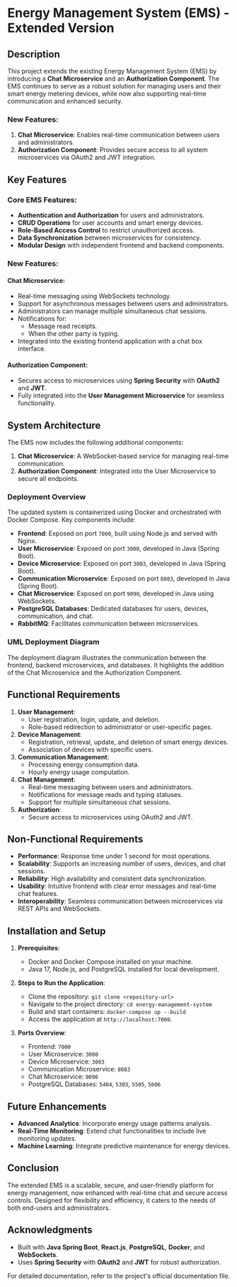 # Energy Management System (EMS) - Extended Version

## Description
This project extends the existing Energy Management System (EMS) by introducing a **Chat Microservice** and an **Authorization Component**. The EMS continues to serve as a robust solution for managing users and their smart energy metering devices, while now also supporting real-time communication and enhanced security.

### New Features:
1. **Chat Microservice**: Enables real-time communication between users and administrators.
2. **Authorization Component**: Provides secure access to all system microservices via OAuth2 and JWT integration.

## Key Features
### Core EMS Features:
- **Authentication and Authorization** for users and administrators.
- **CRUD Operations** for user accounts and smart energy devices.
- **Role-Based Access Control** to restrict unauthorized access.
- **Data Synchronization** between microservices for consistency.
- **Modular Design** with independent frontend and backend components.

### New Features:
#### Chat Microservice:
- Real-time messaging using WebSockets technology.
- Support for asynchronous messages between users and administrators.
- Administrators can manage multiple simultaneous chat sessions.
- Notifications for:
  - Message read receipts.
  - When the other party is typing.
- Integrated into the existing frontend application with a chat box interface.

#### Authorization Component:
- Secures access to microservices using **Spring Security** with **OAuth2** and **JWT**.
- Fully integrated into the **User Management Microservice** for seamless functionality.

## System Architecture
The EMS now includes the following additional components:
1. **Chat Microservice**: A WebSocket-based service for managing real-time communication.
2. **Authorization Component**: Integrated into the User Microservice to secure all endpoints.

### Deployment Overview
The updated system is containerized using Docker and orchestrated with Docker Compose. Key components include:
- **Frontend**: Exposed on port `7000`, built using Node.js and served with Nginx.
- **User Microservice**: Exposed on port `3000`, developed in Java (Spring Boot).
- **Device Microservice**: Exposed on port `3003`, developed in Java (Spring Boot).
- **Communication Microservice**: Exposed on port `8083`, developed in Java (Spring Boot).
- **Chat Microservice**: Exposed on port `9090`, developed in Java using WebSockets.
- **PostgreSQL Databases**: Dedicated databases for users, devices, communication, and chat.
- **RabbitMQ**: Facilitates communication between microservices.

### UML Deployment Diagram
The deployment diagram illustrates the communication between the frontend, backend microservices, and databases. It highlights the addition of the Chat Microservice and the Authorization Component.

## Functional Requirements
1. **User Management**:
   - User registration, login, update, and deletion.
   - Role-based redirection to administrator or user-specific pages.
2. **Device Management**:
   - Registration, retrieval, update, and deletion of smart energy devices.
   - Association of devices with specific users.
3. **Communication Management**:
   - Processing energy consumption data.
   - Hourly energy usage computation.
4. **Chat Management**:
   - Real-time messaging between users and administrators.
   - Notifications for message reads and typing statuses.
   - Support for multiple simultaneous chat sessions.
5. **Authorization**:
   - Secure access to microservices using OAuth2 and JWT.

## Non-Functional Requirements
- **Performance**: Response time under 1 second for most operations.
- **Scalability**: Supports an increasing number of users, devices, and chat sessions.
- **Reliability**: High availability and consistent data synchronization.
- **Usability**: Intuitive frontend with clear error messages and real-time chat features.
- **Interoperability**: Seamless communication between microservices via REST APIs and WebSockets.

## Installation and Setup
1. **Prerequisites**:
   - Docker and Docker Compose installed on your machine.
   - Java 17, Node.js, and PostgreSQL installed for local development.

2. **Steps to Run the Application**:
   - Clone the repository: `git clone <repository-url>`
   - Navigate to the project directory: `cd energy-management-system`
   - Build and start containers: `docker-compose up --build`
   - Access the application at `http://localhost:7000`.

3. **Ports Overview**:
   - Frontend: `7000`
   - User Microservice: `3000`
   - Device Microservice: `3003`
   - Communication Microservice: `8083`
   - Chat Microservice: `9090`
   - PostgreSQL Databases: `5404`, `5303`, `5505`, `5606`

## Future Enhancements
- **Advanced Analytics**: Incorporate energy usage patterns analysis.
- **Real-Time Monitoring**: Extend chat functionalities to include live monitoring updates.
- **Machine Learning**: Integrate predictive maintenance for energy devices.

## Conclusion
The extended EMS is a scalable, secure, and user-friendly platform for energy management, now enhanced with real-time chat and secure access controls. Designed for flexibility and efficiency, it caters to the needs of both end-users and administrators.

## Acknowledgments
- Built with **Java Spring Boot**, **React.js**, **PostgreSQL**, **Docker**, and **WebSockets**.
- Uses **Spring Security** with **OAuth2** and **JWT** for robust authorization.

For detailed documentation, refer to the project's official documentation file.
